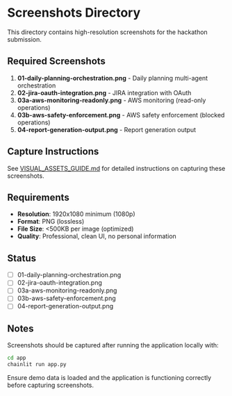# Screenshots Directory

This directory contains high-resolution screenshots for the hackathon submission.

## Required Screenshots

1. **01-daily-planning-orchestration.png** - Daily planning multi-agent orchestration
2. **02-jira-oauth-integration.png** - JIRA integration with OAuth
3. **03a-aws-monitoring-readonly.png** - AWS monitoring (read-only operations)
4. **03b-aws-safety-enforcement.png** - AWS safety enforcement (blocked operations)
5. **04-report-generation-output.png** - Report generation output

## Capture Instructions

See [VISUAL_ASSETS_GUIDE.md](../VISUAL_ASSETS_GUIDE.md) for detailed instructions on capturing these screenshots.

## Requirements

- **Resolution**: 1920x1080 minimum (1080p)
- **Format**: PNG (lossless)
- **File Size**: <500KB per image (optimized)
- **Quality**: Professional, clean UI, no personal information

## Status

- [ ] 01-daily-planning-orchestration.png
- [ ] 02-jira-oauth-integration.png
- [ ] 03a-aws-monitoring-readonly.png
- [ ] 03b-aws-safety-enforcement.png
- [ ] 04-report-generation-output.png

## Notes

Screenshots should be captured after running the application locally with:
```bash
cd app
chainlit run app.py
```

Ensure demo data is loaded and the application is functioning correctly before capturing screenshots.
